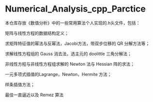 # Numerical_Analysis_cpp_Parctice

本仓库存放《数值分析》中的一些常用算法个人实现的.h头文件，包括：

矩阵与线性方程的数据结构定义；

求矩阵特征值的幂法与反幂法，Jacobi方法，带双步位移的 QR 分解方法等；

求解线性方程组的 Gauss 消去法，选主元的 doolittle 三角分解法；

非线性方程与非线性方程组求解的 Newton 法与 Hessian 阵的求法；

一元多项式插值的Lagrange，Newton，Hermite 方法；

样条插值方法；

最佳一直逼近以及 Remez 算法
